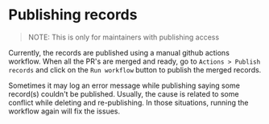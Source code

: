 # Publishing records

> NOTE: This is only for maintainers with publishing access

Currently, the records are published using a manual github actions workflow.
When all the PR's are merged and ready, go to `Actions > Publish records` and click on the `Run workflow` button to publish the merged records.

Sometimes it may log an error message while publishing saying some record(s) couldn't be published.
Usually, the cause is related to some conflict while deleting and re-publishing.
In those situations, running the workflow again will fix the issues.
